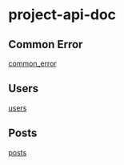 # project-api-doc


## Common Error
[common_error](https://github.com/BiBimBapXOpenStack/project-api-doc/tree/master/common_error)
## Users
[users](https://github.com/BiBimBapXOpenStack/project-api-doc/tree/master/auth)  
## Posts
[posts](https://github.com/BiBimBapXOpenStack/project-api-doc/tree/master/posts)  
